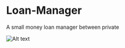 # Loan-Manager
A small money loan manager between private

![Alt text](http://genysix.com/Gif/Loan-Manage.gif "Live demo")
